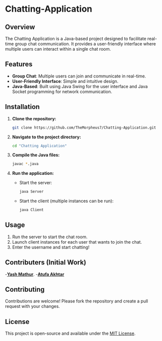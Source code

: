 # Chatting-Application

## Overview
The Chatting Application is a Java-based project designed to facilitate real-time group chat communication. It provides a user-friendly interface where multiple users can interact within a single chat room.

## Features
- **Group Chat**: Multiple users can join and communicate in real-time.
- **User-Friendly Interface**: Simple and intuitive design.
- **Java-Based**: Built using Java Swing for the user interface and Java Socket programming for network communication.

## Installation

1. **Clone the repository:**
   ```bash
   git clone https://github.com/TheMorpheus7/Chatting-Application.git
   ```

2. **Navigate to the project directory:**
   ```bash
   cd "Chatting Application"
   ```

3. **Compile the Java files:**
   ```bash
   javac *.java
   ```

4. **Run the application:**
   - Start the server:
     ```bash
     java Server
     ```
   - Start the client (multiple instances can be run):
     ```bash
     java Client
     ```

## Usage
1. Run the server to start the chat room.
2. Launch client instances for each user that wants to join the chat.
3. Enter the username and start chatting!

## Contributers (Initial Work)
-**[Yash Mathur](https://github.com/TheMorpheus7)**.
-**[Atufa Akhtar](https://github.com/atufaakhtar)**

## Contributing
Contributions are welcome! Please fork the repository and create a pull request with your changes.

## License
This project is open-source and available under the [MIT License](LICENSE).

